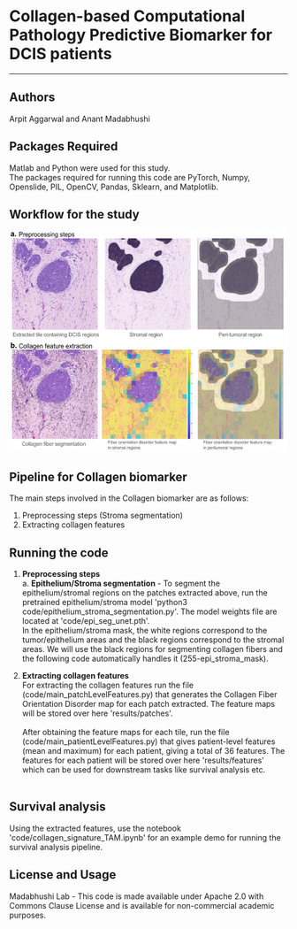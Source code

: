 # Collagen-based Computational Pathology Predictive Biomarker for DCIS patients

---


## Authors
Arpit Aggarwal and Anant Madabhushi<br>


## Packages Required
Matlab and Python were used for this study.<br>
The packages required for running this code are PyTorch, Numpy, Openslide, PIL, OpenCV, Pandas, Sklearn, and Matplotlib.<br>


## Workflow for the study

<img src="results/workflow.png" width="600" height="400">


## Pipeline for Collagen biomarker
The main steps involved in the Collagen biomarker are as follows:
1. Preprocessing steps (Stroma segmentation)
2. Extracting collagen features


## Running the code
1. <b>Preprocessing steps</b><br>
    a. <b>Epithelium/Stroma segmentation</b> - To segment the epithelium/stromal regions on the patches extracted above, run the pretrained epithelium/stroma model 'python3 code/epithelium_stroma_segmentation.py'. The model weights file are located at 'code/epi_seg_unet.pth'. <br>
In the epithelium/stroma mask, the white regions correspond to the tumor/epithelium areas and the black regions correspond to the stromal areas. We will use the black regions for segmenting collagen fibers and the following code automatically handles it (255-epi_stroma_mask).

2. <b>Extracting collagen features</b><br>
For extracting the collagen features run the file (code/main_patchLevelFeatures.py) that generates the Collagen Fiber Orientation Disorder map for each patch extracted. The feature maps will be stored over here 'results/patches'.
<br><br>
After obtaining the feature maps for each tile, run the file (code/main_patientLevelFeatures.py) that gives patient-level features (mean and maximum) for each patient, giving a total of 36 features. The features for each patient will be stored over here 'results/features' which can be used for downstream tasks like survival analysis etc.<br><br>


## Survival analysis
Using the extracted features, use the notebook 'code/collagen_signature_TAM.ipynb' for an example demo for running the survival analysis pipeline.


## License and Usage
Madabhushi Lab - This code is made available under Apache 2.0 with Commons Clause License and is available for non-commercial academic purposes.